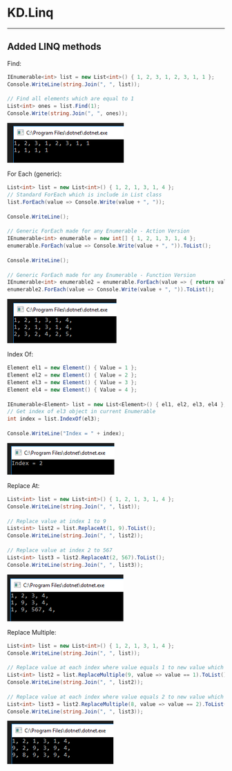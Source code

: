 # KD.Linq
---

Added LINQ methods
--


Find:
```csharp
IEnumerable<int> list = new List<int>() { 1, 2, 3, 1, 2, 3, 1, 1 };
Console.WriteLine(string.Join(", ", list));

// Find all elements which are equal to 1
List<int> ones = list.Find(1);
Console.Write(string.Join(", ", ones));
```
![](https://raw.githubusercontent.com/Sejoslaw/KD.Linq/master/img/Find.PNG)


For Each (generic):
```csharp
List<int> list = new List<int>() { 1, 2, 1, 3, 1, 4 };
// Standard ForEach which is include in List class
list.ForEach(value => Console.Write(value + ", "));

Console.WriteLine();

// Generic ForEach made for any Enumerable - Action Version
IEnumerable<int> enumerable = new int[] { 1, 2, 1, 3, 1, 4 };
enumerable.ForEach(value => Console.Write(value + ", ")).ToList();

Console.WriteLine();

// Generic ForEach made for any Enumerable - Function Version
IEnumerable<int> enumerable2 = enumerable.ForEach(value => { return value + 1; }).ToList();
enumerable2.ForEach(value => Console.Write(value + ", ")).ToList();
```
![](https://raw.githubusercontent.com/Sejoslaw/KD.Linq/master/img/ForEach2.PNG)


Index Of:
```csharp
Element el1 = new Element() { Value = 1 };
Element el2 = new Element() { Value = 2 };
Element el3 = new Element() { Value = 3 };
Element el4 = new Element() { Value = 4 };

IEnumerable<Element> list = new List<Element>() { el1, el2, el3, el4 };
// Get index of el3 object in current Enumerable
int index = list.IndexOf(el3);

Console.WriteLine("Index = " + index);
```
![](https://raw.githubusercontent.com/Sejoslaw/KD.Linq/master/img/IndexOf.PNG)


Replace At:
```csharp
List<int> list = new List<int>() { 1, 2, 1, 3, 1, 4 };
Console.WriteLine(string.Join(", ", list));

// Replace value at index 1 to 9
List<int> list2 = list.ReplaceAt(1, 9).ToList();
Console.WriteLine(string.Join(", ", list2));

// Replace value at index 2 to 567
List<int> list3 = list2.ReplaceAt(2, 567).ToList();
Console.WriteLine(string.Join(", ", list3));
```
![](https://raw.githubusercontent.com/Sejoslaw/KD.Linq/master/img/ReplaceAt.PNG)


Replace Multiple:
```csharp
List<int> list = new List<int>() { 1, 2, 1, 3, 1, 4 };
Console.WriteLine(string.Join(", ", list));

// Replace value at each index where value equals 1 to new value which is 9
List<int> list2 = list.ReplaceMultiple(9, value => value == 1).ToList();
Console.WriteLine(string.Join(", ", list2));

// Replace value at each index where value equals 2 to new value which is 8
List<int> list3 = list2.ReplaceMultiple(8, value => value == 2).ToList();
Console.WriteLine(string.Join(", ", list3));
```
![](https://raw.githubusercontent.com/Sejoslaw/KD.Linq/master/img/ReplaceMultiple.PNG)
